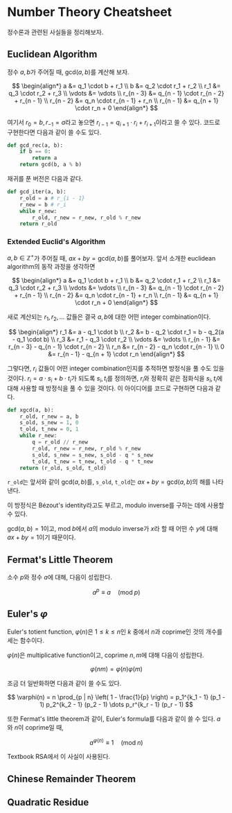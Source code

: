 # Number Theory Cheatsheet

정수론과 관련된 사실들을 정리해보자.

## Euclidean Algorithm

정수 $a, b$가 주어질 때, $\mathrm{gcd}(a, b)$를 계산해 보자.

$$
\begin{align*}
a &= q_1 \cdot b + r_1 \\
b &= q_2 \cdot r_1 + r_2 \\
r_1 &= q_3 \cdot r_2 + r_3 \\
\vdots &= \vdots \\
r_{n - 3} &= q_{n - 1} \cdot r_{n - 2} + r_{n - 1} \\
r_{n - 2} &= q_n \cdot r_{n - 1} + r_n \\
r_{n - 1} &= q_{n + 1} \cdot r_n + 0
\end{align*}
$$

여기서 $r_0 = b, r_{-1} = a$라고 놓으면 $r_{i - 1} = q_{i + 1} \cdot r_i + r_{i + 1}$이라고 쓸 수 있다. 코드로 구현한다면 다음과 같이 쓸 수도 있다.

```python
def gcd_rec(a, b):
    if b == 0:
        return a
    return gcd(b, a % b)
```

재귀를 푼 버전은 다음과 같다.

```python
def gcd_iter(a, b):
    r_old = a # r_{i - 1}
    r_new = b # r_i
    while r_new:
        r_old, r_new = r_new, r_old % r_new
    return r_old
```

### Extended Euclid's Algorithm

$a, b \in \mathbb{Z}^+$가 주어질 때, $ax + by = \mathrm{gcd}(a, b)$를 풀어보자. 앞서 소개한 euclidean algorithm의 동작 과정을 생각하면

$$
\begin{align*}
a &= q_1 \cdot b + r_1 \\
b &= q_2 \cdot r_1 + r_2 \\
r_1 &= q_3 \cdot r_2 + r_3 \\
\vdots &= \vdots \\
r_{n - 3} &= q_{n - 1} \cdot r_{n - 2} + r_{n - 1} \\
r_{n - 2} &= q_n \cdot r_{n - 1} + r_n \\
r_{n - 1} &= q_{n + 1} \cdot r_n + 0
\end{align*}
$$

새로 계산되는 $r_1, r_2, \dots$ 값들은 결국 $a, b$에 대한 어떤 integer combination이다.

$$
\begin{align*}
r_1 &= a - q_1 \cdot b \\
r_2 &= b - q_2 \cdot r_1 = b - q_2(a - q_1 \cdot b) \\
r_3 &= r_1 - q_3 \cdot r_2 \\
\vdots &= \vdots \\
r_{n - 1} &= r_{n - 3} - q_{n - 1} \cdot r_{n - 2} \\
r_n &= r_{n - 2} - q_n \cdot r_{n - 1} \\
0 &= r_{n - 1} - q_{n + 1} \cdot r_n
\end{align*}
$$

그렇다면, $r_i$ 값들이 어떤 integer combination인지를 추적하면 방정식을 풀 수도 있을 것이다. $r_i = a \cdot s_i + b \cdot t_i$가 되도록 $s_i, t_i$를 정의하면, $r_i$와 정확히 같은 점화식을 $s_i, t_i$에 대해 사용할 때 방정식을 풀 수 있을 것이다. 이 아이디어를 코드로 구현하면 다음과 같다.

```python
def xgcd(a, b):
    r_old, r_new = a, b
    s_old, s_new = 1, 0
    t_old, t_new = 0, 1
    while r_new:
        q = r_old // r_new
        r_old, r_new = r_new, r_old % r_new
        s_old, s_new = s_new, s_old - q * s_new
        t_old, t_new = t_new, t_old - q * t_new
    return (r_old, s_old, t_old)
```

`r_old`는 앞서와 같이 $\mathrm{gcd}(a, b)$를, `s_old`, `t_old`는 $ax + by = \mathrm{gcd}(a, b)$의 해를 나타낸다.

이 방정식은 Bézout's identity라고도 부르고, modulo inverse를 구하는 데에 사용할 수 있다.

$\mathrm{gcd}(a, b) = 1$이고, $\text{mod}\; b$에서 $a$의 modulo inverse가 $x$라 할 때 어떤 수 $y$에 대해 $ax + by = 1$이기 때문이다.

## Fermat's Little Theorem

소수 $p$와 정수 $a$에 대해, 다음이 성립한다.

$$
a^p \equiv a \quad (\text{mod}\; p)
$$

## Euler's $\varphi$

Euler's totient function, $\varphi(n)$은 $1 \leq k \leq n$인 $k$ 중에서 $n$과 coprime인 것의 개수를 세는 함수이다.

$\varphi(n)$은 multiplicative function이고, coprime $n, m$에 대해 다음이 성립한다.

$$
\varphi(nm) = \varphi(n) \varphi(m)
$$

조금 더 일반화하면 다음과 같이 쓸 수도 있다.

$$
\varphi(n)
= n \prod_{p | n} \left( 1 - \frac{1}{p} \right)
= p_1^{k_1 - 1} (p_1 - 1) p_2^{k_2 - 1} (p_2 - 1) \dots p_r^{k_r - 1} (p_r - 1)
$$

또한 Fermat's little theorem과 같이, Euler's formula를 다음과 같이 쓸 수 있다. $a$와 $n$이 coprime일 때,

$$
a^{\varphi(n)} \equiv 1 \quad (\text{mod}\; n)
$$

Textbook RSA에서 이 사실이 사용된다.

## Chinese Remainder Theorem

## Quadratic Residue